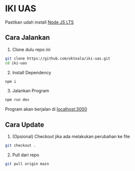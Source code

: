 # IKI UAS

Pastikan udah install [Node JS LTS](https://nodejs.org/en)

## Cara Jalankan

1. Clone dulu repo ini

```bash
git clone https://github.com/oktoala/iki-uas.git
cd iki-uas
```

2. Install Dependency

```bash
npm i
```

3. Jalankan Program 

```bash
npm run dev
```

Program akan berjalan di [localhost:3000](http://localhost:3000)

## Cara Update

1. (Opsional) Checkout jika ada melakukan perubahan ke file

```bash
git checkout .
```

2. Pull dari repo

```bash
git pull origin main
```
